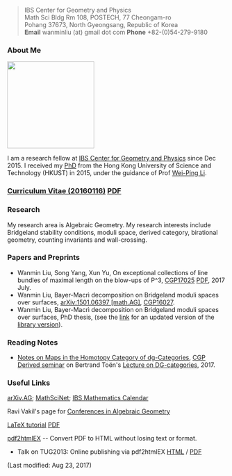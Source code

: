 >IBS Center for Geometry and Physics <br> Math Sci Bldg Rm 108, POSTECH, 77 Cheongam-ro <br> Pohang 37673, North Gyeongsang, Republic of Korea <br> **Email** wanminliu (at) gmail dot com **Phone** +82-(0)54-279-9180

### About Me

<img src="https://avatars0.githubusercontent.com/u/5844031" width="200" height="200" />

I am a research fellow at [IBS Center for Geometry and Physics](https://cgp.ibs.re.kr/) since Dec 2015. I received my [PhD](http://genealogy.math.ndsu.nodak.edu/id.php?id=198052) from the Hong Kong University of Science and Technology (HKUST) in 2015, under the guidance of Prof [Wei-Ping Li](http://www.math.ust.hk/~mawpli/).

### [Curriculum Vitae (20160116)](https://wanminliu.github.io/CV/CV_WM_Pub.html) [PDF](https://wanminliu.github.io/doc/CV_WM_Pub.pdf)

### Research
My research area is Algebraic Geometry. My research interests include Bridgeland stability conditions, moduli space, derived category, birational geometry, counting invariants and wall-crossing.

### Papers and Preprints

- Wanmin Liu, Song Yang, Xun Yu, On exceptional collections of line bundles of maximal length on the blow-ups of P^3, [CGP17025](https://wanminliu.github.io/CGP17025/CGP17025_WL_On%20exceptional%20collections%20of%20line%20bundles%20of%20maximal%20length%20on%20the%20blow-ups%20of%20P3.html) [PDF](http://cgp.ibs.re.kr/files/preprints/CGP17025_WL_On%20exceptional%20collections%20of%20line%20bundles%20of%20maximal%20length%20on%20the%20blow-ups%20of%20P3.pdf), 2017 July. 
- Wanmin Liu, Bayer-Macrì decomposition on Bridgeland moduli spaces over surfaces, [arXiv:1501.06397 [math.AG]](http://arxiv.org/abs/1501.06397), [CGP16027](http://cgp.ibs.re.kr/files/preprints/CGP16027_WL_Bayer-Macr%C3%AC%20decomposition%20on%20Bridgeland%20moduli%20spaces%20over%20surfaces.pdf).
- Wanmin Liu, Bayer-Macrì decomposition on Bridgeland moduli spaces over surfaces, PhD thesis, (see the [link](https://wanminliu.github.io/thesis/thesis_WM.html) for an updated version of the [library version](http://lbezone.ust.hk/bib/b1487651)).
 
### Reading Notes

- [Notes on Maps in the Homotopy Category of dg-Categories](http://cgp.ibs.re.kr/~lejay/20170704_dg-seminar-wm.html), [CGP Derived seminar](http://cgp.ibs.re.kr/~lejay/derived-seminar.html) on Bertrand Toën's [Lecture on DG-categories](https://atlas.mat.ub.edu/grgta/articles/Toen2.pdf), 2017.

### Useful Links
[arXiv.AG](http://arxiv.org/list/math.AG/recent); [MathSciNet](http://www.ams.org/mathscinet/); [IBS Mathematics Calendar](http://cgp.ibs.re.kr/activities/calendar)

Ravi Vakil's page for [Conferences in Algebraic Geometry](http://math.stanford.edu/~vakil/conferences.html)

[LaTeX tutorial](https://wanminliu.github.io/introLaTeX/introLaTeX.html) [PDF](https://wanminliu.github.io/doc/introLaTeX.pdf)

[pdf2htmlEX](https://github.com/coolwanglu/pdf2htmlEX/wiki) -- Convert PDF to HTML without losing text or format.
- Talk on TUG2013: Online publishing via pdf2htmlEX [HTML](http://coolwanglu.github.io/pdf2htmlEX/doc/tb108wang.html) / [PDF](http://coolwanglu.github.io/pdf2htmlEX/doc/tb108wang.pdf)

(Last modified: Aug 23, 2017)


